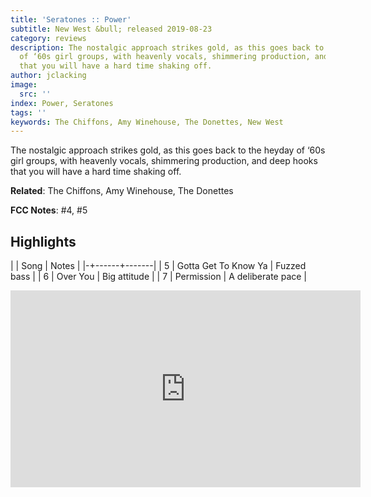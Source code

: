```yaml
---
title: 'Seratones :: Power'
subtitle: New West &bull; released 2019-08-23
category: reviews
description: The nostalgic approach strikes gold, as this goes back to the heyday
  of ‘60s girl groups, with heavenly vocals, shimmering production, and deep hooks
  that you will have a hard time shaking off.
author: jclacking
image:
  src: ''
index: Power, Seratones
tags: ''
keywords: The Chiffons, Amy Winehouse, The Donettes, New West
---
```

The nostalgic approach strikes gold, as this goes back to the heyday of ‘60s girl groups, with heavenly vocals, shimmering production, and deep hooks that you will have a hard time shaking off.<!--more-->

**Related**: The Chiffons, Amy Winehouse, The Donettes

**FCC Notes**: #4, #5

## Highlights

| | Song | Notes |
|-+------+-------|
| 5 | Gotta Get To Know Ya | Fuzzed bass |
| 6 | Over You | Big attitude |
| 7 | Permission | A deliberate pace |

<div class="tlo-detail-video"><iframe width="560" height="315" src="https://www.youtube.com/embed/LakVRoQayyQ" frameborder="0" allow="autoplay; encrypted-media" allowfullscreen></iframe></div>

